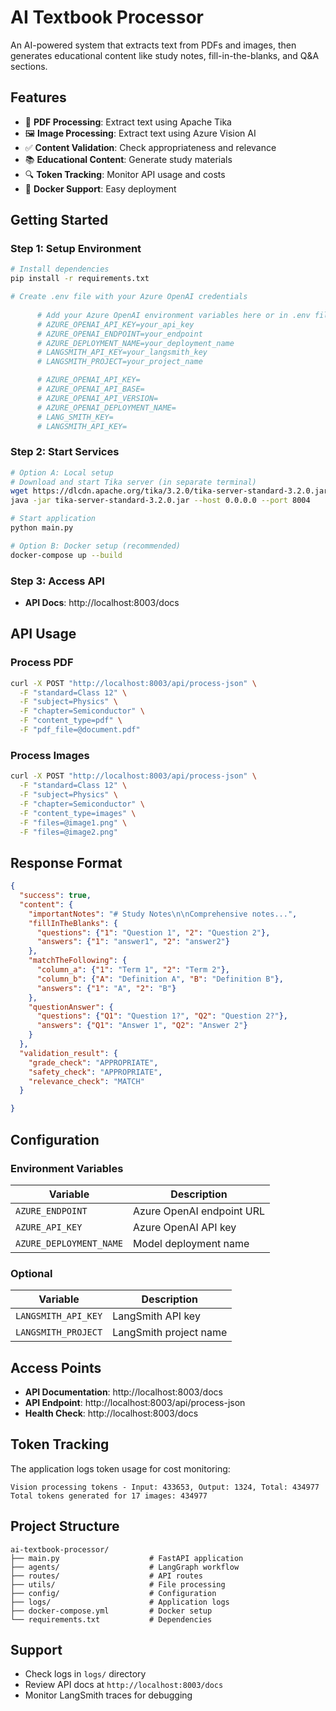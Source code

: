 # AI Textbook Processor

An AI-powered system that extracts text from PDFs and images, then generates educational content like study notes, fill-in-the-blanks, and Q&A sections.

## Features

- 📄 **PDF Processing**: Extract text using Apache Tika
- 🖼️ **Image Processing**: Extract text using Azure Vision AI
- ✅ **Content Validation**: Check appropriateness and relevance
- 📚 **Educational Content**: Generate study materials
- 🔍 **Token Tracking**: Monitor API usage and costs
- 🐳 **Docker Support**: Easy deployment

## Getting Started

### Step 1: Setup Environment
```bash
# Install dependencies
pip install -r requirements.txt

# Create .env file with your Azure OpenAI credentials
 
      # Add your Azure OpenAI environment variables here or in .env file
      # AZURE_OPENAI_API_KEY=your_api_key
      # AZURE_OPENAI_ENDPOINT=your_endpoint
      # AZURE_DEPLOYMENT_NAME=your_deployment_name
      # LANGSMITH_API_KEY=your_langsmith_key
      # LANGSMITH_PROJECT=your_project_name

      # AZURE_OPENAI_API_KEY=
      # AZURE_OPENAI_API_BASE=
      # AZURE_OPENAI_API_VERSION=
      # AZURE_OPENAI_DEPLOYMENT_NAME=
      # LANG_SMITH_KEY=
      # LANGSMITH_API_KEY=
```

### Step 2: Start Services
```bash
# Option A: Local setup
# Download and start Tika server (in separate terminal)
wget https://dlcdn.apache.org/tika/3.2.0/tika-server-standard-3.2.0.jar
java -jar tika-server-standard-3.2.0.jar --host 0.0.0.0 --port 8004

# Start application
python main.py

# Option B: Docker setup (recommended)
docker-compose up --build
```

### Step 3: Access API
- **API Docs**: http://localhost:8003/docs

## API Usage

### Process PDF
```bash
curl -X POST "http://localhost:8003/api/process-json" \
  -F "standard=Class 12" \
  -F "subject=Physics" \
  -F "chapter=Semiconductor" \
  -F "content_type=pdf" \
  -F "pdf_file=@document.pdf"
```

### Process Images
```bash
curl -X POST "http://localhost:8003/api/process-json" \
  -F "standard=Class 12" \
  -F "subject=Physics" \
  -F "chapter=Semiconductor" \
  -F "content_type=images" \
  -F "files=@image1.png" \
  -F "files=@image2.png"
```

## Response Format

```json
{
  "success": true,
  "content": {
    "importantNotes": "# Study Notes\n\nComprehensive notes...",
    "fillInTheBlanks": {
      "questions": {"1": "Question 1", "2": "Question 2"},
      "answers": {"1": "answer1", "2": "answer2"}
    },
    "matchTheFollowing": {
      "column_a": {"1": "Term 1", "2": "Term 2"},
      "column_b": {"A": "Definition A", "B": "Definition B"},
      "answers": {"1": "A", "2": "B"}
    },
    "questionAnswer": {
      "questions": {"Q1": "Question 1?", "Q2": "Question 2?"},
      "answers": {"Q1": "Answer 1", "Q2": "Answer 2"}
    }
  },
  "validation_result": {
    "grade_check": "APPROPRIATE",
    "safety_check": "APPROPRIATE",
    "relevance_check": "MATCH"
  }

}
```

## Configuration

### Environment Variables
| Variable | Description |
|----------|-------------|
| `AZURE_ENDPOINT` | Azure OpenAI endpoint URL |
| `AZURE_API_KEY` | Azure OpenAI API key |
| `AZURE_DEPLOYMENT_NAME` | Model deployment name |

### Optional
| Variable | Description |
|----------|-------------|
| `LANGSMITH_API_KEY` | LangSmith API key |
| `LANGSMITH_PROJECT` | LangSmith project name |

## Access Points

- **API Documentation**: http://localhost:8003/docs
- **API Endpoint**: http://localhost:8003/api/process-json
- **Health Check**: http://localhost:8003/docs

## Token Tracking

The application logs token usage for cost monitoring:
```
Vision processing tokens - Input: 433653, Output: 1324, Total: 434977
Total tokens generated for 17 images: 434977
```

## Project Structure

```
ai-textbook-processor/
├── main.py                    # FastAPI application
├── agents/                    # LangGraph workflow
├── routes/                    # API routes
├── utils/                     # File processing
├── config/                    # Configuration
├── logs/                      # Application logs
├── docker-compose.yml         # Docker setup
└── requirements.txt           # Dependencies
```

## Support

- Check logs in `logs/` directory
- Review API docs at `http://localhost:8003/docs`
- Monitor LangSmith traces for debugging
